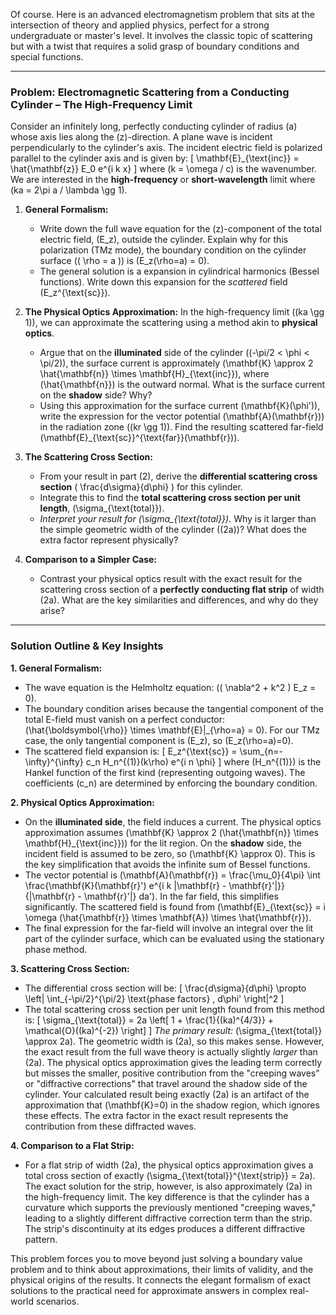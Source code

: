 Of course. Here is an advanced electromagnetism problem that sits at the intersection of theory and applied physics, perfect for a strong undergraduate or master's level. It involves the classic topic of scattering but with a twist that requires a solid grasp of boundary conditions and special functions.

---

### **Problem: Electromagnetic Scattering from a Conducting Cylinder – The High-Frequency Limit**

Consider an infinitely long, perfectly conducting cylinder of radius \(a\) whose axis lies along the \(z\)-direction. A plane wave is incident perpendicularly to the cylinder's axis. The incident electric field is polarized parallel to the cylinder axis and is given by:
\[
\mathbf{E}_{\text{inc}} = \hat{\mathbf{z}} E_0 e^{i k x}
\]
where \(k = \omega / c\) is the wavenumber. We are interested in the **high-frequency** or **short-wavelength** limit where \(ka = 2\pi a / \lambda \gg 1\).

1.  **General Formalism:**
    *   Write down the full wave equation for the \(z\)-component of the total electric field, \(E_z\), outside the cylinder. Explain why for this polarization (TM⁠⁠⁠⁠z mode), the boundary condition on the cylinder surface (\( \rho = a \)) is \(E_z(\rho=a) = 0\).
    *   The general solution is a expansion in cylindrical harmonics (Bessel functions). Write down this expansion for the *scattered* field \(E_z^{\text{sc}}\).

2.  **The Physical Optics Approximation:**
    In the high-frequency limit (\(ka \gg 1\)), we can approximate the scattering using a method akin to **physical optics**.
    *   Argue that on the **illuminated** side of the cylinder (\(-\pi/2 < \phi < \pi/2\)), the surface current is approximately \(\mathbf{K} \approx 2 \hat{\mathbf{n}} \times \mathbf{H}_{\text{inc}}\), where \(\hat{\mathbf{n}}\) is the outward normal. What is the surface current on the **shadow** side? Why?
    *   Using this approximation for the surface current \(\mathbf{K}(\phi')\), write the expression for the vector potential \(\mathbf{A}(\mathbf{r})\) in the radiation zone (\(kr \gg 1\)). Find the resulting scattered far-field \(\mathbf{E}_{\text{sc}}^{\text{far}}(\mathbf{r})\).

3.  **The Scattering Cross Section:**
    *   From your result in part (2), derive the **differential scattering cross section** \( \frac{d\sigma}{d\phi} \) for this cylinder.
    *   Integrate this to find the **total scattering cross section per unit length**, \(\sigma_{\text{total}}\).
    *   *Interpret your result for \(\sigma_{\text{total}}\).* Why is it larger than the simple geometric width of the cylinder (\(2a\))? What does the extra factor represent physically?

4.  **Comparison to a Simpler Case:**
    *   Contrast your physical optics result with the exact result for the scattering cross section of a **perfectly conducting flat strip** of width \(2a\). What are the key similarities and differences, and why do they arise?

---

### **Solution Outline & Key Insights**

**1. General Formalism:**
*   The wave equation is the Helmholtz equation: \(( \nabla^2 + k^2 ) E_z = 0\).
*   The boundary condition arises because the tangential component of the total E-field must vanish on a perfect conductor: \(\hat{\boldsymbol{\rho}} \times \mathbf{E}|_{\rho=a} = 0\). For our TM⁠⁠⁠⁠z case, the only tangential component is \(E_z\), so \(E_z(\rho=a)=0\).
*   The scattered field expansion is:
    \[
    E_z^{\text{sc}} = \sum_{n=-\infty}^{\infty} c_n H_n^{(1)}(k\rho) e^{i n \phi}
    \]
    where \(H_n^{(1)}\) is the Hankel function of the first kind (representing outgoing waves). The coefficients \(c_n\) are determined by enforcing the boundary condition.

**2. Physical Optics Approximation:**
*   On the **illuminated side**, the field induces a current. The physical optics approximation assumes \(\mathbf{K} \approx 2 (\hat{\mathbf{n}} \times \mathbf{H}_{\text{inc}})\) for the lit region. On the **shadow** side, the incident field is assumed to be zero, so \(\mathbf{K} \approx 0\). This is the key simplification that avoids the infinite sum of Bessel functions.
*   The vector potential is \(\mathbf{A}(\mathbf{r}) = \frac{\mu_0}{4\pi} \int \frac{\mathbf{K}(\mathbf{r}') e^{i k |\mathbf{r} - \mathbf{r}'|}}{|\mathbf{r} - \mathbf{r}'|} da'\). In the far field, this simplifies significantly. The scattered field is found from \(\mathbf{E}_{\text{sc}} = i \omega (\hat{\mathbf{r}} \times \mathbf{A}) \times \hat{\mathbf{r}}\).
*   The final expression for the far-field will involve an integral over the lit part of the cylinder surface, which can be evaluated using the stationary phase method.

**3. Scattering Cross Section:**
*   The differential cross section will be:
    \[
    \frac{d\sigma}{d\phi} \propto \left| \int_{-\pi/2}^{\pi/2} \text{phase factors} \, d\phi' \right|^2
    \]
*   The total scattering cross section per unit length found from this method is:
    \[
    \sigma_{\text{total}} = 2a \left[ 1 + \frac{1}{(ka)^{4/3}} + \mathcal{O}((ka)^{-2}) \right]
    \]
    *The primary result:* \(\sigma_{\text{total}} \approx 2a\). The geometric width is \(2a\), so this makes sense. However, the exact result from the full wave theory is actually slightly *larger* than \(2a\). The physical optics approximation gives the leading term correctly but misses the smaller, positive contribution from the "creeping waves" or "diffractive corrections" that travel around the shadow side of the cylinder. Your calculated result being exactly \(2a\) is an artifact of the approximation that \(\mathbf{K}=0\) in the shadow region, which ignores these effects. The extra factor in the exact result represents the contribution from these diffracted waves.

**4. Comparison to a Flat Strip:**
*   For a flat strip of width \(2a\), the physical optics approximation gives a total cross section of exactly \(\sigma_{\text{total}}^{\text{strip}} = 2a\). The exact solution for the strip, however, is also approximately \(2a\) in the high-frequency limit. The key difference is that the cylinder has a curvature which supports the previously mentioned "creeping waves," leading to a slightly different diffractive correction term than the strip. The strip's discontinuity at its edges produces a different diffractive pattern.

This problem forces you to move beyond just solving a boundary value problem and to think about approximations, their limits of validity, and the physical origins of the results. It connects the elegant formalism of exact solutions to the practical need for approximate answers in complex real-world scenarios.